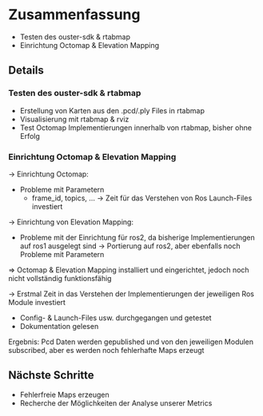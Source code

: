 # Zusammenfassung
- Testen des ouster-sdk & rtabmap 
- Einrichtung Octomap & Elevation Mapping

## Details

### Testen des ouster-sdk & rtabmap
- Erstellung von Karten aus den .pcd/.ply Files in rtabmap 
- Visualisierung mit rtabmap & rviz
- Test Octomap Implementierungen innerhalb von rtabmap, bisher ohne Erfolg

### Einrichtung Octomap & Elevation Mapping
→ Einrichtung Octomap:
- Probleme mit Parametern
    - frame_id, topics, …
    → Zeit für das Verstehen von Ros Launch-Files investiert
    
→ Einrichtung von Elevation Mapping:
- Probleme mit der Einrichtung für ros2, da bisherige Implementierungen auf ros1 ausgelegt sind
→ Portierung auf ros2, aber ebenfalls noch Probleme mit Parametern

⇒ Octomap & Elevation Mapping installiert und eingerichtet, jedoch noch nicht vollständig funktionsfähig

→ Erstmal Zeit in das Verstehen der Implementierungen der jeweiligen Ros Module investiert
- Config- & Launch-Files usw. durchgegangen und getestet
- Dokumentation gelesen

Ergebnis: Pcd Daten werden gepublished und von den jeweiligen Modulen subscribed, aber es werden noch fehlerhafte Maps erzeugt

## Nächste Schritte
- Fehlerfreie Maps erzeugen
- Recherche der Möglichkeiten der Analyse unserer Metrics
